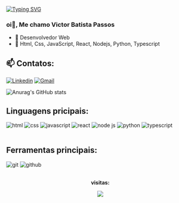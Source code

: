[![Typing SVG](https://readme-typing-svg.herokuapp.com/?color=FFFFFF&size=38&center=true&vCenter=true&width=1000&lines=Olá,Sou+Desenvolvedor+Web;Seja+Bem-Vindo)](https://git.io/typing-svg)

### oi👋, Me chamo Victor Batista Passos

- 🔭 Desenvolvedor Web
- 🌱 Html, Css, JavaScript, React, Nodejs, Python, Typescript
## 📫 Contatos:
  [![Linkedin](https://img.shields.io/badge/LinkedIn-0077B5?style=for-the-badge&logo=linkedin&logoColor=white)](https://www.linkedin.com/in/victor-batista-passos-5805a3201/) [![Gmail](https://img.shields.io/badge/Gmail-D14836?style=for-the-badge&logo=gmail&logoColor=white)](mailto:vbatistapassos@gmail.com)

![Anurag's GitHub stats](https://github-readme-stats.vercel.app/api?username=victorBP02&theme=dark&show_icons=true)

## Linguagens pricipais:
<div style="display: inline_block">
<img src="https://img.shields.io/badge/HTML5-E34F26?style=for-the-badge&logo=html5&logoColor=white" alt="html">
<img src="https://img.shields.io/badge/CSS3-1572B6?style=for-the-badge&logo=css3&logoColor=white" alt="css">
<img src="https://img.shields.io/badge/JavaScript-F7DF1E?style=for-the-badge&logo=javascript&logoColor=black" alt="javascript">
<img src="https://img.shields.io/badge/REACT-1572B6?style=for-the-badge&logo=react&logoColor=white" alt="react">
<img src="https://img.shields.io/badge/Node.js-43853D?style=for-the-badge&logo=node.js&logoColor=white" alt="node js">
<img src="https://img.shields.io/badge/Python-3776AB?style=for-the-badge&logo=python&logoColor=white" alt="python">
<img src="https://img.shields.io/badge/TypeScript-007ACC?style=for-the-badge&logo=typescript&logoColor=white" alt="typescript">
</div><br>

## Ferramentas principais:
<div style="display: inline-block">
<img src="https://img.shields.io/badge/GIT-E44C30?style=for-the-badge&logo=git&logoColor=white" alt="git">
<img src="https://img.shields.io/badge/GitHub-100000?style=for-the-badge&logo=github&logoColor=white" alt="github">
</div></br>

<div align="center">
<br><p align="centre"><b>visitas:</b></p>  
<p align="center"><img align="center" src="https://profile-counter.glitch.me/{victorbp02}/count.svg" /></p> 
<br>
</div>
